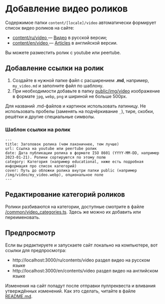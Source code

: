 # Добавление видео роликов

Содержимое папки `content/[locale]/video` автоматически формирует список видео роликов на сайте:
* [content/ru/video ](/content/ru/video) — [Видео](https://wirenboard.com/ru/contents/video/) в русской версии;
* [content/en/video ](/content/en/video) — [Articles](https://wirenboard.com/en/contents/video/) в английской версии.

Вы можете разместить ролик c youtube или peertube.

## Добавление ссылки на ролик

1. Создайте в нужной папке файл с расширением **.md**, например, `my_video.md` и заполните файл по шаблону.
2. При необходимости добавьте в папку [public/img/video](/public/img/video) изображение в формате `jpg`, `webp`, `png` и шириной не больше 500px.

Для названий .md-файлов и картинок использовать латиницу. Не использовать пробелы (заменять на подчёркивание `_`), тире, скобки, решётки и другие специальные символы.

### Шаблон ссылки на ролик
```
---
title: Заголовок ролика (чем лаконичнее, тем лучше)
url: Ссылка на youtube или peertube ролик
date: Дата публикации ролика в формате ISO 8601 (YYYY-MM-DD, например 2023-01-21). Ролики сортируются по этому полю
category: Категория (например educational, ниже есть подробная информация про список категорий)
cover: Путь до обложки ролика внутри папки public (например /img/video/my_video.webp), опциональное поле
---
```

## Редактирование категорий роликов

Ролики разбиваются на категории, доступные смотрите в файле [/common/video_categories.ts](/common/video_categories.ts).
Здесь же можно их добавить или переименовать.

## Предпросмотр 
Если вы редактируете и запускаете сайт локально на компьютере, вот ссылки для предпросмотра:
* http://localhost:3000/ru/contents/video раздел видео на русском языке
* http://localhost:3000/en/contents/video раздел видео на английском языке

Изменения на сайт попадут после отправки пуллреквеста и вливания утверждённых изменений. Как это сделать, читайте в файле [README.md](/README.md).
